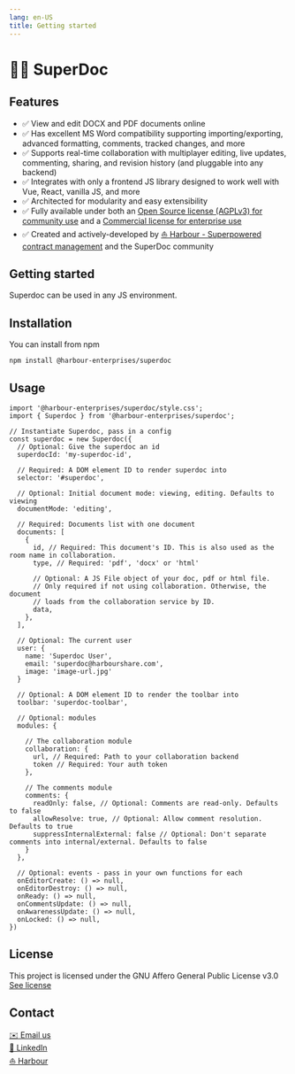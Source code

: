 ```yaml
---
lang: en-US
title: Getting started
---
```


# 🦋️📝️ SuperDoc

## Features
* ✅ View and edit DOCX and PDF documents online
* ✅ Has excellent MS Word compatibility supporting importing/exporting, advanced formatting, comments, tracked changes, and more 
* ✅ Supports real-time collaboration with multiplayer editing, live updates, commenting, sharing, and revision history (and pluggable into any backend)
* ✅ Integrates with only a frontend JS library designed to work well with Vue, React, vanilla JS, and more
* ✅ Architected for modularity and easy extensibility
* ✅ Fully available under both an [Open Source license (AGPLv3) for community use](https://www.gnu.org/licenses/agpl-3.0.html) and a [Commercial license for enterprise use](https://www.harbourshare.com/request-a-license)
* ✅ Created and actively-developed by [⛵️ Harbour - Superpowered contract management](https://www.harbourshare.com) and the SuperDoc community


## Getting started
Superdoc can be used in any JS environment.

## Installation
You can install from npm

```bash:no-line-numbers
npm install @harbour-enterprises/superdoc
```

## Usage
```javascript:no-line-numbers
import '@harbour-enterprises/superdoc/style.css';
import { Superdoc } from '@harbour-enterprises/superdoc';

// Instantiate Superdoc, pass in a config
const superdoc = new Superdoc({
  // Optional: Give the superdoc an id
  superdocId: 'my-superdoc-id',

  // Required: A DOM element ID to render superdoc into
  selector: '#superdoc',

  // Optional: Initial document mode: viewing, editing. Defaults to viewing
  documentMode: 'editing',

  // Required: Documents list with one document
  documents: [
    {
      id, // Required: This document's ID. This is also used as the room name in collaboration.
      type, // Required: 'pdf', 'docx' or 'html'

      // Optional: A JS File object of your doc, pdf or html file.
      // Only required if not using collaboration. Otherwise, the document
      // loads from the collaboration service by ID.
      data, 
    },
  ],

  // Optional: The current user
  user: {
    name: 'Superdoc User',
    email: 'superdoc@harbourshare.com',
    image: 'image-url.jpg'
  }

  // Optional: A DOM element ID to render the toolbar into
  toolbar: 'superdoc-toolbar',

  // Optional: modules
  modules: {

    // The collaboration module
    collaboration: {
      url, // Required: Path to your collaboration backend
      token // Required: Your auth token
    },

    // The comments module
    comments: {
      readOnly: false, // Optional: Comments are read-only. Defaults to false
      allowResolve: true, // Optional: Allow comment resolution. Defaults to true
      suppressInternalExternal: false // Optional: Don't separate comments into internal/external. Defaults to false
    }
  },

  // Optional: events - pass in your own functions for each
  onEditorCreate: () => null,
  onEditorDestroy: () => null,
  onReady: () => null,
  onCommentsUpdate: () => null,
  onAwarenessUpdate: () => null,
  onLocked: () => null,
})
```

## License
This project is licensed under the GNU Affero General Public License v3.0
[See license](/license)

## Contact
[✉️️ Email us](mailto:hello@harbourshare.com?subject=[SuperDoc]%20Project&20inquiry)
\
[🔗️ LinkedIn](https://www.linkedin.com/company/harbourshare/)
\
[⛵️ Harbour](https://www.harbourshare.com)
